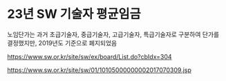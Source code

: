 # 23년 SW 기술자 평균임금

노임단가는 과거 초급기술자, 중급기술자, 고급기술자, 특급기술자로 구분하여 단가를 결정했지만, 2019년도 기준으로 폐지되었음

https://www.sw.or.kr/site/sw/ex/board/List.do?cbIdx=304

https://www.sw.or.kr/site/sw/01/10105000000002017070309.jsp
